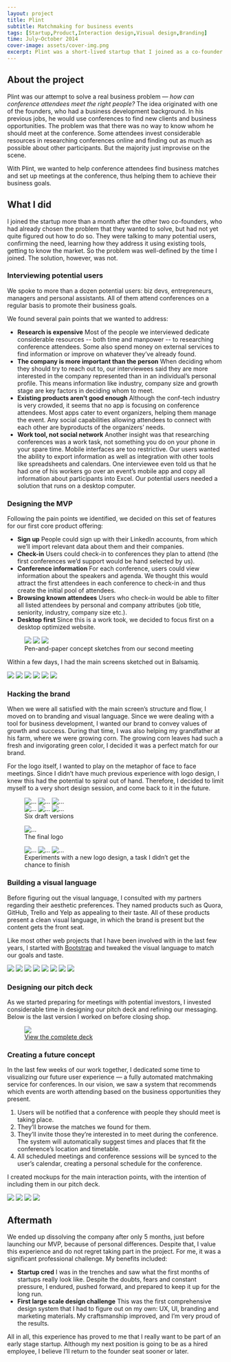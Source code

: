 ```yaml
---
layout: project
title: Plint
subtitle: Matchmaking for business events
tags: [Startup,Product,Interaction design,Visual design,Branding]
time: July–October 2014
cover-image: assets/cover-img.png
excerpt: Plint was a short-lived startup that I joined as a co-founder. The idea was to create an <em>OKCupid</em> for conferences. Attendees would sign up, check into upcoming conferences, see other attendees and schedule meetings with them at the conference. This was the first time I took over all design related responsibilities for what was supposed to be the long run. After 4 months of work, we decided to shut down the project due to personal differences in our vision of the company. Although we disbanded at an early stage, I managed to create a solid design system that I was very pleased with, and gained some real-life startup experience.
---
```


## About the project

Plint was our attempt to solve a real business problem — *how can conference attendees meet the right people?* The idea originated with one of the founders, who had a business development background. In his previous jobs, he would use conferences to find new clients and business opportunities. The problem was that there was no way to know whom he should meet at the conference. Some attendees invest considerable resources in researching conferences online and finding out as much as possible about other participants. But the majority just improvise on the scene.

With Plint, we wanted to help conference attendees find business matches and set up meetings at the conference, thus helping them to achieve their business goals.

## What I did

I joined the startup more than a month after the other two co-founders, who had already chosen the problem that they wanted to solve, but had not yet quite figured out how to do so. They were talking to many potential users, confirming the need, learning how they address it using existing tools, getting to know the market. So the problem was well-defined by the time I joined. The solution, however, was not.

### Interviewing potential users

We spoke to more than a dozen potential users: biz devs, entrepreneurs, managers and personal assistants. All of them attend conferences on a regular basis to promote their business goals. 

We found several pain points that we wanted to address:

* **Research is expensive**
Most of the people we interviewed dedicate considerable resources -- both time and manpower -- to researching conference attendees. Some also spend money on external services to find information or improve on whatever they’ve already found.
* **The company is more important than the person**
When deciding whom they should try to reach out to, our interviewees said they are more interested in the company represented than in an individual’s personal profile. This means information like industry, company size and growth stage are key factors in deciding whom to meet.
* **Existing products aren’t good enough**
Although the conf-tech industry is very crowded, it seems that no app is focusing on conference attendees. Most apps cater to event organizers, helping them manage the event. Any social capabilities allowing attendees to connect with each other are byproducts of the organizers’ needs.
* **Work tool, not social network**
Another insight was that researching conferences was a work task, not something you do on your phone in your spare time. Mobile interfaces are too restrictive. Our users wanted the ability to export information as well as integration with other tools like spreadsheets and calendars. One interviewee even told us that he had one of his workers go over an event’s mobile app and copy all information about participants into Excel. Our potential users needed a solution that runs on a desktop computer.

### Designing the MVP

Following the pain points we identified, we decided on this set of features for our first core product offering:

* **Sign up**
People could sign up with their LinkedIn accounts, from which we’ll import relevant data about them and their companies.
* **Check-in**
Users could check-in to conferences they plan to attend (the first conferences we’d support would be hand selected by us).
* **Conference information**
For each conference, users could view information about the speakers and agenda. We thought this would attract the first attendees in each conference to check-in and thus create the initial pool of attendees.
* **Browsing known attendees**
Users who check-in would be able to filter all listed attendees by personal and company attributes (job title, seniority, industry, company size etc.).
* **Desktop first**
Since this is a work took, we decided to focus first on a desktop optimized website.

<figure>
  <div class="img-3-row">
    <img src="assets/design/sketches/sketch-1.jpeg" />
    <img src="assets/design/sketches/sketch-2.jpeg" />
    <img src="assets/design/sketches/sketch-3.jpeg" />
  </div>
  <figcaption>
    Pen-and-paper concept sketches from our second meeting
  </figcaption>
</figure>


Within a few days, I had the main screens sketched out in Balsamiq.

<div class="slider">
  <img src="assets/design/wireframes/homepage-v2.png" />
  <img src="assets/design/wireframes/attendees.png" />
  <img src="assets/design/wireframes/inbox.png" />
  <img src="assets/design/wireframes/sessions.png" />
  <img src="assets/design/wireframes/plan-v2.png" />
  <img src="assets/design/wireframes/sign-up.png" />
</div>


### Hacking the brand

When we were all satisfied with the main screen’s structure and flow, I moved on to branding and visual language. Since we were dealing with a tool for business development, I wanted our brand to convey values of growth and success. During that time, I was also helping my grandfather at his farm, where we were growing corn. The growing corn leaves had such a fresh and invigorating green color, I decided it was a perfect match for our brand.

For the logo itself, I wanted to play on the metaphor of face to face meetings. Since I didn’t have much previous experience with logo design, I knew this had the potential to spiral out of hand. Therefore, I decided to limit myself to a very short design session, and come back to it in the future.

  <figure>
    <div class="img-3-row">
      <img src="assets/logo/attempts/attempt-23.png" alt="...">
      <img src="assets/logo/attempts/attempt-28.png" alt="...">
      <img src="assets/logo/attempts/attempt-42.png" alt="...">
    </div>
    <div class="img-3-row">
      <img src="assets/logo/attempts/attempt-43.png" alt="...">
      <img src="assets/logo/attempts/attempt-45.png" alt="...">
      <img src="assets/logo/attempts/attempt-50.png" alt="...">
    </div>
    <figcaption>
      Six draft versions
    </figcaption>
  </figure>
  
  <figure>
    <img src="assets/logo/logo.png" alt="...">
    <figcaption>
      The final logo
    </figcaption>
  </figure>
  
  <figure>
    <div class="img-3-row">
      <img src="assets/logo/v2/v2a.png" alt="...">
      <img src="assets/logo/v2/v2b.png" alt="...">
      <img src="assets/logo/v2/v2c.png" alt="...">
    </div>
    <figcaption>
      Experiments with a new logo design, a task I didn’t get the chance to finish
    </figcaption>
  </figure>


### Building a visual language

Before figuring out the visual language, I consulted with my partners regarding their aesthetic preferences. They named products such as Quora, GitHub, Trello and Yelp as appealing to their taste. All of these products present a clean visual language, in which the brand is present but the content gets the front seat.

Like most other web projects that I have been involved with in the last few years, I started with [Bootstrap](http://getbootstrap.com/) and tweaked the visual language to match our goals and taste.

<div class="slider">
  <img src="assets/design/comps/homepage.png" />
  <img src="assets/design/comps/sign-up.png" />
  <img src="assets/design/comps/complete-your-profile.png" />
  <img src="assets/design/comps/complete-your-profile-error.png" />
  <img src="assets/design/comps/attendees.png" />
  <img src="assets/design/comps/profile.png" />
  <img src="assets/design/comps/sessions.png" />
  <img src="assets/design/comps/session.png" />
</div>

### Designing our pitch deck

As we started preparing for meetings with potential investors, I invested considerable time in designing our pitch deck and refining our messaging. Below is the last version I worked on before closing shop.

<figure>
  <img src="assets/pitch-deck/slide03.png" />
  <figcaption>
    <a href="assets/pitch-deck/plint-deck.pdf" role="button">View the complete deck</a>
  </figcaption>
</figure>

### Creating a future concept

In the last few weeks of our work together, I dedicated some time to visualizing our future user experience — a fully automated matchmaking service for conferences. In our vision, we saw a system that recommends which events are worth attending based on the business opportunities they present.

1. Users will be notified that a conference with people they should meet is taking place.
2. They’ll browse the matches we found for them.
3. They’ll invite those they’re interested in to meet during the conference. The system will automatically suggest times and places that fit the conference’s location and timetable.
4. All scheduled meetings and conference sessions will be synced to the user’s calendar, creating a personal schedule for the conference.

I created mockups for the main interaction points, with the intention of including them in our pitch deck.
  
<div class="slider">
  <img src="assets/future-concept/comps/notification.png" />
  <img src="assets/future-concept/comps/matches.png" />
  <img src="assets/future-concept/comps/invites.png" />
  <img src="assets/future-concept/comps/my-agenda.png" />
</div>

## Aftermath

We ended up dissolving the company after only 5 months, just before launching our MVP, because of personal differences. Despite that, I value this experience and do not regret taking part in the project. For me, it was a significant professional challenge. My benefits included:

* **Startup cred**
I was in the trenches and saw what the first months of startups really look like. Despite the doubts, fears and constant pressure, I endured, pushed forward, and prepared to keep it up for the long run.
* **First large scale design challenge**
This was the first comprehensive design system that I had to figure out on my own: UX, UI, branding and marketing materials. My craftsmanship improved, and I’m very proud of the results.

All in all, this experience has proved to me that I really want to be part of an early stage startup. Although my next position is going to be as a hired employee, I believe I’ll return to the founder seat sooner or later.
